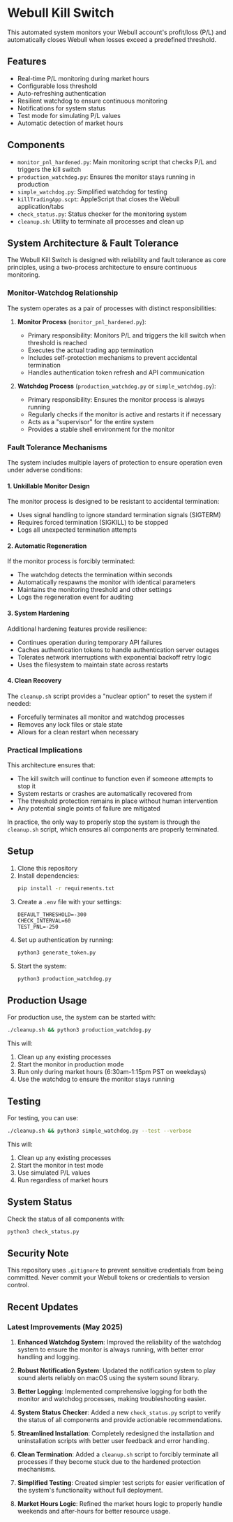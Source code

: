 # Webull Kill Switch

This automated system monitors your Webull account's profit/loss (P/L) and automatically closes Webull when losses exceed a predefined threshold.

## Features

- Real-time P/L monitoring during market hours
- Configurable loss threshold
- Auto-refreshing authentication
- Resilient watchdog to ensure continuous monitoring
- Notifications for system status
- Test mode for simulating P/L values
- Automatic detection of market hours

## Components

- `monitor_pnl_hardened.py`: Main monitoring script that checks P/L and triggers the kill switch
- `production_watchdog.py`: Ensures the monitor stays running in production
- `simple_watchdog.py`: Simplified watchdog for testing
- `killTradingApp.scpt`: AppleScript that closes the Webull application/tabs
- `check_status.py`: Status checker for the monitoring system
- `cleanup.sh`: Utility to terminate all processes and clean up

## System Architecture & Fault Tolerance

The Webull Kill Switch is designed with reliability and fault tolerance as core principles, using a two-process architecture to ensure continuous monitoring.

### Monitor-Watchdog Relationship

The system operates as a pair of processes with distinct responsibilities:

1. **Monitor Process** (`monitor_pnl_hardened.py`):

   - Primary responsibility: Monitors P/L and triggers the kill switch when threshold is reached
   - Executes the actual trading app termination
   - Includes self-protection mechanisms to prevent accidental termination
   - Handles authentication token refresh and API communication

2. **Watchdog Process** (`production_watchdog.py` or `simple_watchdog.py`):
   - Primary responsibility: Ensures the monitor process is always running
   - Regularly checks if the monitor is active and restarts it if necessary
   - Acts as a "supervisor" for the entire system
   - Provides a stable shell environment for the monitor

### Fault Tolerance Mechanisms

The system includes multiple layers of protection to ensure operation even under adverse conditions:

#### 1. Unkillable Monitor Design

The monitor process is designed to be resistant to accidental termination:

- Uses signal handling to ignore standard termination signals (SIGTERM)
- Requires forced termination (SIGKILL) to be stopped
- Logs all unexpected termination attempts

#### 2. Automatic Regeneration

If the monitor process is forcibly terminated:

- The watchdog detects the termination within seconds
- Automatically respawns the monitor with identical parameters
- Maintains the monitoring threshold and other settings
- Logs the regeneration event for auditing

#### 3. System Hardening

Additional hardening features provide resilience:

- Continues operation during temporary API failures
- Caches authentication tokens to handle authentication server outages
- Tolerates network interruptions with exponential backoff retry logic
- Uses the filesystem to maintain state across restarts

#### 4. Clean Recovery

The `cleanup.sh` script provides a "nuclear option" to reset the system if needed:

- Forcefully terminates all monitor and watchdog processes
- Removes any lock files or stale state
- Allows for a clean restart when necessary

### Practical Implications

This architecture ensures that:

- The kill switch will continue to function even if someone attempts to stop it
- System restarts or crashes are automatically recovered from
- The threshold protection remains in place without human intervention
- Any potential single points of failure are mitigated

In practice, the only way to properly stop the system is through the `cleanup.sh` script, which ensures all components are properly terminated.

## Setup

1. Clone this repository
2. Install dependencies:
   ```bash
   pip install -r requirements.txt
   ```
3. Create a `.env` file with your settings:
   ```
   DEFAULT_THRESHOLD=-300
   CHECK_INTERVAL=60
   TEST_PNL=-250
   ```
4. Set up authentication by running:
   ```bash
   python3 generate_token.py
   ```
5. Start the system:
   ```bash
   python3 production_watchdog.py
   ```

## Production Usage

For production use, the system can be started with:

```bash
./cleanup.sh && python3 production_watchdog.py
```

This will:

1. Clean up any existing processes
2. Start the monitor in production mode
3. Run only during market hours (6:30am-1:15pm PST on weekdays)
4. Use the watchdog to ensure the monitor stays running

## Testing

For testing, you can use:

```bash
./cleanup.sh && python3 simple_watchdog.py --test --verbose
```

This will:

1. Clean up any existing processes
2. Start the monitor in test mode
3. Use simulated P/L values
4. Run regardless of market hours

## System Status

Check the status of all components with:

```bash
python3 check_status.py
```

## Security Note

This repository uses `.gitignore` to prevent sensitive credentials from being committed. Never commit your Webull tokens or credentials to version control.

## Recent Updates

### Latest Improvements (May 2025)

1. **Enhanced Watchdog System**: Improved the reliability of the watchdog system to ensure the monitor is always running, with better error handling and logging.

2. **Robust Notification System**: Updated the notification system to play sound alerts reliably on macOS using the system sound library.

3. **Better Logging**: Implemented comprehensive logging for both the monitor and watchdog processes, making troubleshooting easier.

4. **System Status Checker**: Added a new `check_status.py` script to verify the status of all components and provide actionable recommendations.

5. **Streamlined Installation**: Completely redesigned the installation and uninstallation scripts with better user feedback and error handling.

6. **Clean Termination**: Added a `cleanup.sh` script to forcibly terminate all processes if they become stuck due to the hardened protection mechanisms.

7. **Simplified Testing**: Created simpler test scripts for easier verification of the system's functionality without full deployment.

8. **Market Hours Logic**: Refined the market hours logic to properly handle weekends and after-hours for better resource usage.
